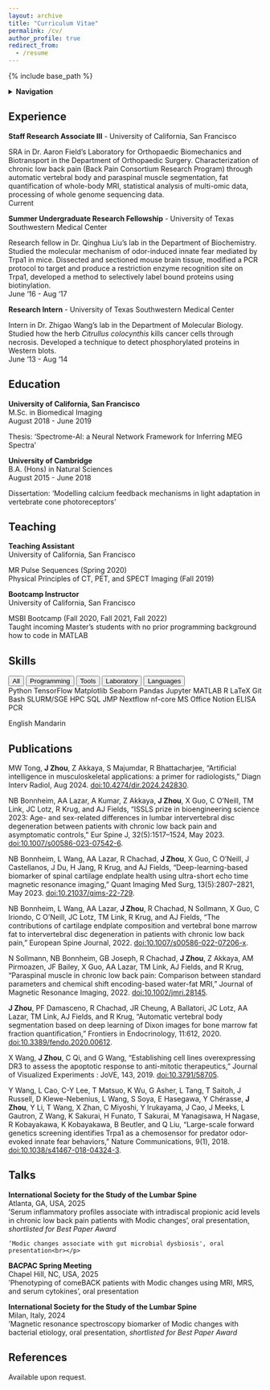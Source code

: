 ```yaml
---
layout: archive
title: "Curriculum Vitae"
permalink: /cv/
author_profile: true
redirect_from:
  - /resume
---
```


{% include base_path %}
<details class="toc-details">
  <summary><strong>Navigation</strong></summary>
  <nav id="toc"></nav>
</details>

Experience
------
**Staff Research Associate III** - <span class="alt-text-jz">University of California, San Francisco</span>

<p>SRA in Dr. Aaron Field’s Laboratory for Orthopaedic Biomechanics and Biotransport in the Department of Orthopaedic Surgery. Characterization of chronic low back pain (Back Pain Consortium Research Program) through automatic vertebral body and paraspinal muscle segmentation, fat quantification of whole-body MRI, statistical analysis of multi-omic data, processing of whole genome sequencing data.<br>
<span class="alt-text-jz">Current</span></p>

**Summer Undergraduate Research Fellowship** - <span class="alt-text-jz">University of Texas Southwestern Medical Center</span>

<p>Research fellow in Dr. Qinghua Liu’s lab in the Department of Biochemistry. Studied the molecular mechanism of odor-induced innate fear mediated by Trpa1 in mice. Dissected and sectioned mouse brain tissue, modified a PCR protocol to target and produce a restriction enzyme recognition site on Trpa1, developed a method to selectively label bound proteins using biotinylation.<br>
<span class="alt-text-jz">June ‘16 - Aug ‘17</span></p>

**Research Intern** - <span class="alt-text-jz">University of Texas Southwestern Medical Center</span>

<p>Intern in Dr. Zhigao Wang’s lab in the Department of Molecular Biology. Studied how the herb <i>Citrullus colocynthis</i> kills cancer cells through necrosis. Developed a technique to detect phosphorylated proteins in Western blots.<br>
<span class="alt-text-jz">June ‘13 - Aug ‘14</span></p>

Education
------
<div class="two-columns">
  <div class="left-column">
    <p><b>University of California, San Francisco</b><br>
    M.Sc. in Biomedical Imaging<br>
    <span class="alt-text-jz">August 2018 - June 2019</span></p>
    Thesis: ‘Spectrome-AI: a Neural Network Framework for Inferring MEG Spectra’
  </div>
  <div class="right-column">
    <p><b>University of Cambridge</b><br>
    B.A. (Hons) in Natural Sciences<br>
    <span class="alt-text-jz">August 2015 - June 2018</span></p>
    Dissertation: ‘Modelling calcium feedback mechanisms in light adaptation in vertebrate cone photoreceptors’
  </div>
</div>

Teaching
------
<div class="two-columns">
  <div class="left-column">
    <p><b>Teaching Assistant</b><br>
    <span class="alt-text-jz">University of California, San Francisco</span></p>
    <p>MR Pulse Sequences (Spring 2020)<br>
    Physical Principles of CT, PET, and SPECT Imaging (Fall 2019)</p>
  </div>
  <div class="right-column">
    <p><b>Bootcamp Instructor</b><br>
    <span class="alt-text-jz">University of California, San Francisco</span></p>
    <p>MSBI Bootcamp (Fall 2020, Fall 2021, Fall 2022)<br>
    Taught incoming Master’s students with no prior programming background how to code in MATLAB</p>
  </div>
</div>

Skills
------
<div class="skill-filters">
  <button class="filter-btn active" data-skill="all">All</button>
  <button class="filter-btn" data-skill="programming">Programming</button>
  <button class="filter-btn" data-skill="tools">Tools</button>
  <button class="filter-btn" data-skill="lab">Laboratory</button>
  <button class="filter-btn" data-skill="lang">Languages</button>
</div>

<div class="skills-grid">
  <span class="skill-item programming"><i class="fa fa-code"></i> Python</span>
  <span class="skill-item programming"><i class="fa fa-code"></i> TensorFlow</span>
  <span class="skill-item programming"><i class="fa fa-code"></i> Matplotlib</span>
  <span class="skill-item programming"><i class="fa fa-code"></i> Seaborn</span>
  <span class="skill-item programming"><i class="fa fa-code"></i> Pandas</span>
  <span class="skill-item programming"><i class="fa fa-code"></i> Jupyter</span>
  <span class="skill-item programming"><i class="fa fa-code"></i> MATLAB</span>
  <span class="skill-item programming"><i class="fa fa-code"></i> R</span>
  <span class="skill-item programming"><i class="fa fa-code"></i> LaTeX</span>
  <span class="skill-item tools"><i class="fa fa-terminal"></i> Git</span>
  <span class="skill-item tools"><i class="fa fa-terminal"></i> Bash</span>
  <span class="skill-item tools"><i class="fa fa-server"></i> SLURM/SGE</span>
  <span class="skill-item tools"><i class="fa fa-server"></i> HPC</span>
  <span class="skill-item tools"><i class="fa fa-database"></i> SQL</span>
  <span class="skill-item tools"><i class="fa fa-bar-chart"></i> JMP</span>
  <span class="skill-item tools"><i class="fa fa-dna"></i> Nextflow</span>
  <span class="skill-item tools"><i class="fa fa-dna"></i> nf-core</span>
  <span class="skill-item tools"><i class="fa fa-file-word"></i> MS Office</span>
  <span class="skill-item tools"><i class="fa fa-cogs"></i> Notion</span>
  <span class="skill-item lab"><i class="fa fa-flask"></i> ELISA</span>
  <span class="skill-item lab"><i class="fa fa-flask"></i> PCR</span>

  <span class="skill-item lang"><i class="fa fa-language"></i> English</span>
  <span class="skill-item lang"><i class="fa fa-language"></i> Mandarin</span>
</div>

Publications
------
MW Tong, **J Zhou**, Z Akkaya, S Majumdar, R Bhattacharjee, “Artificial intelligence in musculoskeletal applications: a primer for radiologists,” Diagn Interv Radiol, Aug 2024. [doi:10.4274/dir.2024.242830](https://doi.org/10.4274/dir.2024.242830).

NB Bonnheim, AA Lazar, A Kumar, Z Akkaya, **J Zhou**, X Guo, C O’Neill, TM Link, JC Lotz, R Krug, and AJ Fields, “ISSLS prize in bioengineering science 2023: Age- and sex-related differences in lumbar intervertebral disc degeneration between patients with chronic low back pain and asymptomatic controls,” Eur Spine J, 32(5):1517–1524, May 2023. [doi:10.1007/s00586-023-07542-6](https://doi.org/10.1007/s00586-023-07542-6).

NB Bonnheim, L Wang, AA Lazar, R Chachad, **J Zhou**, X Guo, C O’Neill, J Castellanos, J Du, H Jang, R Krug, and AJ Fields, “Deep-learning-based biomarker of spinal cartilage endplate health using ultra-short echo time magnetic resonance imaging,” Quant Imaging Med Surg, 13(5):2807–2821, May 2023. [doi:10.21037/qims-22-729](https://doi.org/10.21037/qims-22-729).

NB Bonnheim, L Wang, AA Lazar, **J Zhou**, R Chachad, N Sollmann, X Guo, C Iriondo, C O’Neill, JC Lotz, TM Link, R Krug, and AJ Fields, “The contributions of cartilage endplate composition and vertebral bone marrow fat to intervertebral disc degeneration in patients with chronic low back pain,” European Spine Journal, 2022. [doi:10.1007/s00586-022-07206-x](https://doi.org/10.1007/s00586-022-07206-x).

N Sollmann, NB Bonnheim, GB Joseph, R Chachad, **J Zhou**, Z Akkaya, AM Pirmoazen, JF Bailey, X Guo, AA Lazar, TM Link, AJ Fields, and R Krug, “Paraspinal muscle in chronic low back pain: Comparison between standard parameters and chemical shift encoding-based water-fat MRI,” Journal of Magnetic Resonance Imaging, 2022. [doi:10.1002/jmri.28145](https://doi.org/10.1002/jmri.28145).

**J Zhou**, PF Damasceno, R Chachad, JR Cheung, A Ballatori, JC Lotz, AA Lazar, TM Link, AJ Fields, and R Krug, “Automatic vertebral body segmentation based on deep learning of Dixon images for bone marrow fat fraction quantification,” Frontiers in Endocrinology, 11:612, 2020. [doi:10.3389/fendo.2020.00612](https://doi.org/10.3389/fendo.2020.00612).

X Wang, **J Zhou**, C Qi, and G Wang, “Establishing cell lines overexpressing DR3 to assess the apoptotic response to anti-mitotic therapeutics,” Journal of Visualized Experiments : JoVE, 143, 2019. [doi:10.3791/58705](https://doi.org/10.3791/58705).

Y Wang, L Cao, C-Y Lee, T Matsuo, K Wu, G Asher, L Tang, T Saitoh, J Russell, D Klewe-Nebenius, L Wang, S Soya, E Hasegawa, Y Chérasse, **J Zhou**, Y Li, T Wang, X Zhan, C Miyoshi, Y Irukayama, J Cao, J Meeks, L Gautron, Z Wang, K Sakurai, H Funato, T Sakurai, M Yanagisawa, H Nagase, R Kobayakawa, K Kobayakawa, B Beutler, and Q Liu, “Large-scale forward genetics screening identifies Trpa1 as a chemosensor for predator odor-evoked innate fear behaviors,” Nature Communications, 9(1), 2018. [doi:10.1038/s41467-018-04324-3](https://doi.org/10.1038/s41467-018-04324-3).
  
Talks
------
<div class="two-columns">
  <div class="left-column">
    <p><b>International Society for the Study of the Lumbar Spine</b><br>
    <span class="alt-text-jz">Atlanta, GA, USA, 2025</span><br>
    ’Serum inflammatory profiles associate with intradiscal propionic acid levels in chronic low back pain patients with Modic changes’, <span class="alt-text-jz">oral presentation, <i>shortlisted for Best Paper Award</i></span><br>
    
    ‘Modic changes associate with gut microbial dysbiosis', oral presentation<br></p>
  </div>
  <div class="right-column">
    <p><b>BACPAC Spring Meeting</b><br>
    <span class="alt-text-jz">Chapel Hill, NC, USA, 2025</span><br>
    ’Phenotyping of comeBACK patients with Modic changes using MRI, MRS, and serum cytokines’, <span class="alt-text-jz">oral presentation</span></p>
  </div>
</div>
<div class="two-columns">
  <div class="left-column">
    <p><b>International Society for the Study of the Lumbar Spine</b><br>
    <span class="alt-text-jz">Milan, Italy, 2024</span><br>
    ’Magnetic resonance spectroscopy biomarker of Modic changes with bacterial etiology, <span class="alt-text-jz">oral presentation, <i>shortlisted for Best Paper Award</i></span></p>
  </div>
  <div class="right-column">
  </div>
</div>

References
------
Available upon request.

<script>
  document.addEventListener("DOMContentLoaded", () => {
    const buttons = document.querySelectorAll(".filter-btn");
    const skills = document.querySelectorAll(".skill-item");

    buttons.forEach(btn => {
      btn.addEventListener("click", () => {
        document.querySelector(".filter-btn.active").classList.remove("active");
        btn.classList.add("active");

        const category = btn.getAttribute("data-skill");

        skills.forEach(skill => {
          if (category === "all" || skill.classList.contains(category)) {
            skill.style.display = "inline-flex";
          } else {
            skill.style.display = "none";
          }
        });
      });
    });
  });
</script>

<script>
  document.addEventListener("DOMContentLoaded", function () {
    const contentArea = document.querySelector("div.archive");
    const headings = contentArea ? contentArea.querySelectorAll("h2, h3") : [];
    const toc = document.getElementById("toc");
    if (!toc || headings.length === 0) return;

    const list = document.createElement("ul");
    headings.forEach(heading => {
      if (!heading.id) {
        heading.id = heading.textContent.toLowerCase().replace(/\s+/g, '-');
      }

      const li = document.createElement("li");
      li.style.marginLeft = heading.tagName === "H3" ? "1em" : "0";

      const link = document.createElement("a");
      link.href = `#${heading.id}`;
      link.textContent = heading.textContent;

      li.appendChild(link);
      list.appendChild(li);
    });

    toc.appendChild(list);
  });
</script>
